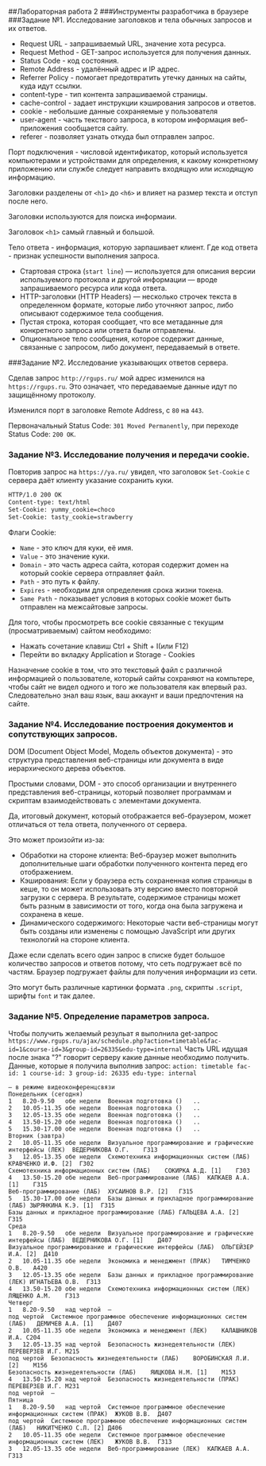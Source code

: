 ##Лабораторная работа 2
###Инструменты разработчика в браузере
###Задание №1. Исследование заголовков и тела обычных запросов и их ответов.

- Request URL         - запрашиваемый URL, значение хота ресурса.
- Request Method      - GET-запрос используется для получения данных.
- Status Code         - код состояния.
- Remote Address      - удалённый адрес и IP адрес.
- Referrer Policy     - помогает предотвратить утечку данных на сайты, куда идут ссылки.
- content-type        - тип контента запрашиваемой страницы.
- cache-control       - задает инструкции кэширования запросов и ответов.
- cookie              - небольшие данные сохраняемые у пользователя
- user-agent          - часть текствого запроса, в котором информация веб-приложения сообщается сайту.
- referer             - позволяет узнать откуда был отправлен запрос.

Порт подключения - числовой идентификатор, который используется компьютерами и устройствами для определения,
к какому конкретному приложению или службе следует направить входящую или исходящую информацию.

Заголовки разделены от `<h1>` до `<h6>` и влияет на размер текста и отступ после него.

Заголовки используются для поиска информаии.

Заголовок `<h1>` самый главный и большой.

Тело ответа - информация, которую зарпашивает клиент. Где код ответа - признак успешности выполнения запроса.
- Стартовая строка (`start line`) — используется для описания версии используемого протокола и другой информации — вроде запрашиваемого ресурса или кода ответа.
- HTTP-заголовки (HTTP Headers) — несколько строчек текста в определенном формате, которые либо уточняют запрос, либо описывают содержимое тела сообщения.
- Пустая строка, которая сообщает, что все метаданные для конкретного запроса или ответа были отправлены.
- Опциональное тело сообщения, которое содержит данные, связанные с запросом, либо документ, передаваемый в  ответе.

###Задание №2. Исследование указывающих ответов сервера.

Сделав запрос `http://rgups.ru/` мой адрес изменился на `https://rgups.ru`.
Это означает, что передаваемые данные идут по защищённому протоколу.

Изменился порт в заголовке Remote Address, c `80` на `443`.

Первоначальный Status Code: `301 Moved Permanently`, при переходе Status Code: `200 OK`.

### Задание №3. Исследование получения и передачи cookie.

Повторив запрос на `https://ya.ru/` увидел, что заголовок `Set-Cookie` с сервера даёт клиенту указание сохранить куки.

```html
HTTP/1.0 200 OK
Content-type: text/html
Set-Cookie: yummy_cookie=choco
Set-Cookie: tasty_cookie=strawberry
```

Флаги Cookie: 
- `Name` - это ключ для куки, её имя.
- `Value` - это значение куки.
- `Domain` - это часть адреса сайта, которая содержит домен на который cookie сервера отправляет файл.
- `Path` - это путь к файлу.
- `Expires` - необходим для определения срока жизни токена.
- `Same Path` - показывает условия в которых cookie может быть отправлен на межсайтовые запросы.

Для того, чтобы просмотреть все cookie связанные с текущим (просматриваемым) 
сайтом необходимо:  
- Нажать сочетание клавиш Ctrl + Shift + I(или F12) 
- Перейти во вкладку Application и Storage - Cookies  

Назначение cookie в том, что это текстовый файл с различной информацией о пользователе,
который сайты сохраняют на компьтере, чтобы сайт не видел одного и того же пользователя 
как впервый раз. Следовательно знал ваш язык, ваш аккаунт и ваши предпочтения на сайте.

### Задание №4. Исследование построения документов и сопутствующих запросов.

DOM (Document Object Model, Модель объектов документа) - это структура представления веб-страницы
или документа в виде иерархического дерева объектов.

Простыми словами, DOM - это способ организации и внутреннего представления веб-страницы, который
позволяет программам и скриптам взаимодействовать с элементами документа.

Да, итоговый документ, который отображается веб-браузером, может отличаться от тела ответа, полученного от сервера.

Это может произойти из-за:
- Обработки на стороне клиента: Веб-браузер может выполнить дополнительные шаги обработки
полученного контента перед его отображением.
- Кэширования: Если у браузера есть сохраненная копия страницы в кеше, то он может использовать
эту версию вместо повторной загрузки с сервера. В результате, содержимое страницы может быть разным в
зависимости от того, когда она была загружена и сохранена в кеше.
- Динамического содержимого: Некоторые части веб-страницы могут быть созданы или изменены с помощью JavaScript или 
других технологий на стороне клиента.

Даже если сделать всего один запрос в списке будет большое количество запросов и ответов потому, что
сеть подгружает всё по частям. Браузер подгружает файлы для получения информации из сети.

Это могут быть различные картинки формата `.png`, скрипты `.script`, шрифты `font` и так далее.

### Задание №5. Определение параметров запроса.

Чтобы получить желаемый резульат я выполнила get-запрос
`https://www.rgups.ru/ajax/schedule.php?action=timetable&fac-id=1&course-id=3&group-id=26335&edu-type=internal`
Часть URL идущая после знака "?" говорит серверу какие данные необходимо получить.
 Данные, которые я получила выполнив запрос: `action: timetable fac-id: 1 course-id: 3 group-id: 26335 edu-type: internal`

```shell
– в режиме видеоконференцсвязи
Понедельник (сегодня)
1	8.20-9.50	обе недели	Военная подготовка ()	..	
2	10.05-11.35	обе недели	Военная подготовка ()	..	
3	12.05-13.35	обе недели	Военная подготовка ()	..	
4	13.50-15.20	обе недели	Военная подготовка ()	..	
5	15.30-17.00	обе недели	Военная подготовка ()	..	
Вторник (завтра)
2	10.05-11.35	обе недели	Визуальное программирование и графические интерфейсы (ЛЕК)	ВЕДЕРНИКОВА О.Г.	Г313
3	12.05-13.35	обе недели	Схемотехника информационных систем (ЛАБ)	КРАВЧЕНКО И.Ф. [2]	Г302
Схемотехника информационных систем (ЛАБ)	СОКИРКА А.Д. [1]	Г303
4	13.50-15.20	обе недели	Веб-программирование (ЛАБ)	КАПКАЕВ А.А. [1]	Г315
Веб-программирование (ЛАБ)	ХУСАИНОВ В.Р. [2]	Г315
5	15.30-17.00	обе недели	Базы данных и прикладное программирование (ЛАБ)	ЗЫРЯНКИНА К.Э. [1]	Г315
Базы данных и прикладное программирование (ЛАБ)	ГАЛЬЦЕВА А.А. [2]	Г315
Среда
1	8.20-9.50	обе недели	Визуальное программирование и графические интерфейсы (ЛАБ)	ВЕДЕРНИКОВА О.Г. [1]	Д407
Визуальное программирование и графические интерфейсы (ЛАБ)	ОЛЬГЕЙЗЕР И.А. [2]	Д410
2	10.05-11.35	обе недели	Экономика и менеджмент (ПРАК)	ТИМЧЕНКО О.В.	А420
3	12.05-13.35	обе недели	Базы данных и прикладное программирование (ЛЕК)	ИГНАТЬЕВА О.В.	Г313
4	13.50-15.20	обе недели	Схемотехника информационных систем (ЛЕК)	ЛЯЩЕНКО А.М.	Г313
Четверг
1	8.20-9.50	над чертой	—		
под чертой	Системное программное обеспечение информационных систем (ЛАБ)	ДЕМИЧЕВ А.А. [1]	Д407
2	10.05-11.35	обе недели	Экономика и менеджмент (ЛЕК)	КАЛАШНИКОВ И.А.	С204
3	12.05-13.35	над чертой	Безопасность жизнедеятельности (ЛЕК)	ПЕРЕВЕРЗЕВ И.Г.	М215
под чертой	Безопасность жизнедеятельности (ЛАБ)	ВОРОБИНСКАЯ Л.И. [2]	М156
Безопасность жизнедеятельности (ЛАБ)	ЯИЦКОВА Н.М. [1]	М153
4	13.50-15.20	над чертой	Безопасность жизнедеятельности (ПРАК)	ПЕРЕВЕРЗЕВ И.Г.	М231
под чертой	—		
Пятница
1	8.20-9.50	над чертой	Системное программное обеспечение информационных систем (ПРАК)	ЖУКОВ В.В.	Д407
под чертой	Системное программное обеспечение информационных систем (ЛАБ)	НИКИТЧЕНКО С.Л. [2]	Д406
2	10.05-11.35	обе недели	Системное программное обеспечение информационных систем (ЛЕК)	ЖУКОВ В.В.	Г313
3	12.05-13.35	обе недели	Веб-программирование (ЛЕК)	КАПКАЕВ А.А.	Г313
```